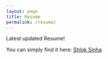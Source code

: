 ```yaml
---
layout: page
title: Resume
permalink: /resume/
---
```


Latest updated Resume! 


<p> You can simply find it here: <a href="https://drive.google.com/file/d/1gmqacWC4yBxr1N2njHBZZHmBKamDyZ90/view?usp=sharing">Shlok Sinha </a> </p>


[jekyll-organization]: https://github.com/jekyll
